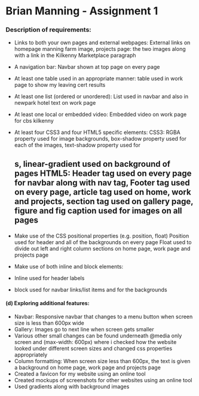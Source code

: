 # Brian Manning - Assignment 1
### Description of requirements: 

- Links to both your own pages and external webpages: External links on homepage manning farm image, projects page: the two images along with a link in the Kilkenny Marketplace paragraph

- A navigation bar: Navbar shown at top page on every page

- At least one table used in an appropriate manner: table used in work page to show my leaving cert results

- At least one list (ordered or unordered): List used in navbar and also in newpark hotel text on work page

- At least one local or embedded video: Embedded video on work page for cbs kilkenny

- At least four CSS3 and four HTML5 specific elements: 
CSS3: RGBA property used for image backgrounds, box-shadow property used for each of the images, text-shadow property used for <h2>s, 
linear-gradient used on background of pages 
HTML5: Header tag used on every page for navbar along with nav tag, Footer tag used on every page, article tag used on home, work and 
projects, section tag used on gallery page, figure and fig caption used for images on all pages

- Make use of the CSS positional properties (e.g. position, float)
Position used for header and all of the backgrounds on every page
Float used to divide out left and right column sections on home page, work page and projects page

- Make use of both inline and block elements:
- Inline used for header labels
- block used for navbar links/list items and for the backgrounds

#### (d) Exploring additional features:
- Navbar: Responsive navbar that changes to a menu button when screen size is less than 600px wide
- Gallery: Images go to next line when screen gets smaller
- Various other small changes can be found underneath @media only screen and (max-width: 600px) where i checked how the website looked under
different screen sizes and changed css properties appropriately
- Column formatting: When screen size less than 600px, the text is given a background on home page, work page and projects page
- Created a favicon for my website using an online tool
- Created mockups of screenshots for other websites using an online tool
- Used gradients along with background images
